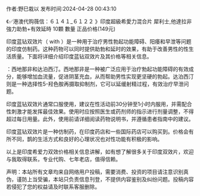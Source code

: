 <p>作者:野巳栽以 发布时间:2024-04-28 00:43:10</p>
<p>《✅港澳代购薇信：６１４１_６１２２ 》印度超級希愛力混合片 犀利士,他達拉非 強力助勃+有效延時 10顆 數量 正品价格(149元) </p>
									<p></p><p>印度蓝钻双效片（ with ）是一种用于治疗男性勃起功能障碍、阳痿和早泄等问题的印度仿制药。这种药物可以同时提供助勃和延时的效果，有助于改善男性的性生活质量。下面将详细介绍印度蓝钻双效片及其价格等相关信息。</p><p></p><p></p><p>：西地那非和达泊西汀。西地那非是一种被广泛应用于治疗勃起功能障碍的有效成分，能够增加血流量，促进阴茎充血，从而帮助男性实现更坚硬的勃起。达泊西汀则是一种选择性5-羟色胺再摄取抑制剂，它可以延缓射精过程，有效治疗早泄问题。</p><p></p><p>印度蓝钻双效片通常口服使用，建议在性活动前30分钟至1小时内服用，并需配合性刺激才能发挥最佳效果。使用时应按照医生或药剂师的指示进行剂量调整，不得超过每日用量。此外，使用前请详细阅读药物说明书，并遵循患者指南中的建议。</p><p></p><p>印度蓝钻双效片是一种仿制药，在印度药店和一些国际药店可以购买到。价格会有所不同，鹊的生活方式和良好的心理状况也对性功能有积极的影响。</p><p>以上是印度希爱力双效价格相关信息讲解，如有想了解很多关于印度双效片，欢迎与我取得联系，专业代购、七年老店，值得信赖。</p>				声明：本站所有文章均来自网络用户投稿，需要消费、投资的项目请注意识别真伪，谨防上当受骗，本站只负责信息刊登，不提供内容鉴别及纠纷问题。投稿内容若侵犯了您的权益请及时联系客服删除。				
